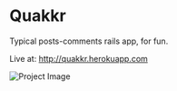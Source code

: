 # Quakkr
Typical posts-comments rails app, for fun.

Live at: http://quakkr.herokuapp.com

![Project Image](http://anthonynsimon.com/img/quakkr/00.jpg)
